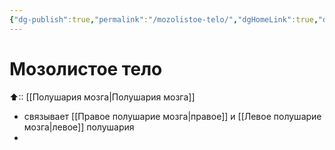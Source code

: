 ```yaml
---
{"dg-publish":true,"permalink":"/mozolistoe-telo/","dgHomeLink":true,"dgPassFrontmatter":false}
---
```



# Мозолистое тело
⬆:: [[Полушария мозга|Полушария мозга]] 
- связывает [[Правое полушарие мозга|правое]] и [[Левое полушарие мозга|левое]] полушария
- 